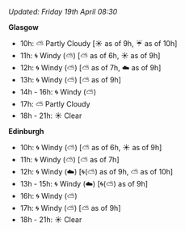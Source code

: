 *Updated: Friday 19th April 08:30*

**Glasgow**

* 10h: :partly_sunny: Partly Cloudy [:sunny: as of 9h, :umbrella: as of 10h]
* 11h: :cyclone: Windy (:partly_sunny:) [:partly_sunny: as of 6h, :sunny: as of 9h]
* 12h: :cyclone: Windy (:partly_sunny:) [:partly_sunny: as of 7h, :cloud: as of 9h]
* 13h: :cyclone: Windy (:partly_sunny:) [:partly_sunny: as of 9h]
* 14h - 16h: :cyclone: Windy (:partly_sunny:)
* 17h: :partly_sunny: Partly Cloudy
* 18h - 21h: :sunny: Clear

**Edinburgh**

* 10h: :cyclone: Windy (:partly_sunny:) [:partly_sunny: as of 6h, :sunny: as of 9h]
* 11h: :cyclone: Windy (:partly_sunny:) [:partly_sunny: as of 7h]
* 12h: :cyclone: Windy (:cloud:) [:cyclone:(:partly_sunny:) as of 9h, :partly_sunny: as of 10h]
* 13h - 15h: :cyclone: Windy (:cloud:) [:cyclone:(:partly_sunny:) as of 9h]
* 16h: :cyclone: Windy (:partly_sunny:)
* 17h: :cyclone: Windy (:partly_sunny:) [:partly_sunny: as of 9h]
* 18h - 21h: :sunny: Clear
